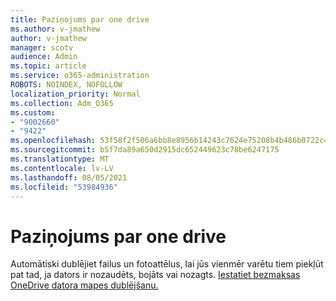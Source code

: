 ```yaml
---
title: Paziņojums par one drive
ms.author: v-jmathew
author: v-jmathew
manager: scotv
audience: Admin
ms.topic: article
ms.service: o365-administration
ROBOTS: NOINDEX, NOFOLLOW
localization_priority: Normal
ms.collection: Adm_O365
ms.custom:
- "9002660"
- "9422"
ms.openlocfilehash: 53f58f2f506a6bb8e8956b14243c7624e75208b4b486b0722c40ab895a303796
ms.sourcegitcommit: b5f7da89a650d2915dc652449623c78be6247175
ms.translationtype: MT
ms.contentlocale: lv-LV
ms.lasthandoff: 08/05/2021
ms.locfileid: "53984936"
---
```

# <a name="one-drive-announcement"></a>Paziņojums par one drive

Automātiski dublējiet failus un fotoattēlus, lai jūs vienmēr varētu tiem piekļūt pat tad, ja dators ir nozaudēts, bojāts vai nozagts. [Iestatiet bezmaksas OneDrive datora mapes dublējšanu.](https://www.microsoft.com/microsoft-365/onedrive/pc-cloud-backup)

